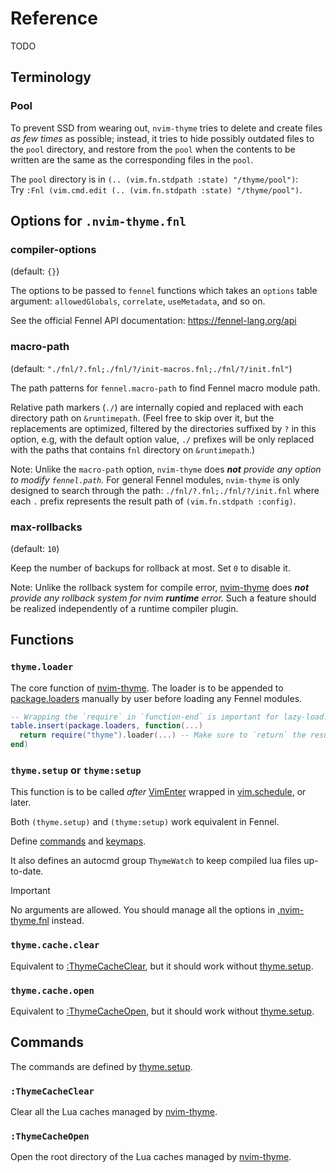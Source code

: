 # Reference

TODO

## Terminology

### Pool

To prevent SSD from wearing out, `nvim-thyme` tries to delete and create files
_as few times_ as possible; instead, it tries to hide possibly outdated files
to the `pool` directory, and restore from the `pool` when the contents to be
written are the same as the corresponding files in the `pool`.

The `pool` directory is in `(.. (vim.fn.stdpath :state) "/thyme/pool")`:\
Try `:Fnl (vim.cmd.edit (.. (vim.fn.stdpath :state) "/thyme/pool")`.

<!-- panvimdoc-ignore-start -->

## Options for `.nvim-thyme.fnl`

<!-- panvimdoc-ignore-end -->
<!-- panvimdoc-include-comment
options ~                                                     *thyme-options*
.nvim-thyme.fnl ~                                           *.nvim-thyme.fnl*
-->

### compiler-options

(default: `{}`)

The options to be passed to `fennel` functions which takes an `options` table
argument: `allowedGlobals`, `correlate`, `useMetadata`, and so on.

See the official Fennel API documentation: <https://fennel-lang.org/api>

### macro-path

(default: `"./fnl/?.fnl;./fnl/?/init-macros.fnl;./fnl/?/init.fnl"`)

The path patterns for `fennel.macro-path` to find Fennel macro module path.

Relative path markers (`./`) are internally copied and replaced with each
directory path on `&runtimepath`.
(Feel free to skip over it, but the replacements are optimized, filtered by
the directories suffixed by `?` in this option, e.g, with the default option
value, `./` prefixes will be only replaced with the paths that contains `fnl`
directory on `&runtimepath`.)

Note: Unlike the `macro-path` option, `nvim-thyme` does _**not** provide any
option to modify `fennel.path`._ For general Fennel modules, `nvim-thyme` is
only designed to search through the path:
`./fnl/?.fnl;./fnl/?/init.fnl` where each `.` prefix represents the result
path of `(vim.fn.stdpath :config)`.

### max-rollbacks

(default: `10`)

Keep the number of backups for rollback at most. Set `0` to disable it.

Note: Unlike the rollback system for compile error, [nvim-thyme][] does
_**not** provide any rollback system for nvim **runtime** error._
Such a feature should be realized independently of a runtime compiler plugin.

## Functions

### `thyme.loader`

The core function of [nvim-thyme][].
The loader is to be appended to [package.loaders] manually by user
before loading any Fennel modules.

```lua
-- Wrapping the `require` in `function-end` is important for lazy-load.
table.insert(package.loaders, function(...)
  return require("thyme").loader(...) -- Make sure to `return` the result!
end)
```

<!-- panvimdoc-ignore-start -->

### `thyme.setup` or `thyme:setup`

<!-- panvimdoc-ignore-end -->
<!-- panvimdoc-include-comment
thyme.setup                                                     *thyme.setup*
thyme:setup                                                     *thyme:setup*
-->

This function is to be called
_after_ [VimEnter][] wrapped in [vim.schedule][],
or later.

Both `(thyme.setup)` and `(thyme:setup)` work equivalent in Fennel.

Define [commands](#commnands) and [keymaps](#keymaps).

It also defines an autocmd group `ThymeWatch` to keep compiled lua files
up-to-date.

> [!IMPORTANT]
> No arguments are allowed. You should manage all the options in [.nvim-thyme.fnl][] instead.

### `thyme.cache.clear`

Equivalent to [:ThymeCacheClear](#thymecacheclear), but it should work without [thyme.setup].

### `thyme.cache.open`

Equivalent to [:ThymeCacheOpen](#thymecacheopen), but it should work without [thyme.setup].

## Commands

The commands are defined by [thyme.setup][].

### `:ThymeCacheClear`

Clear all the Lua caches managed by [nvim-thyme][].

### `:ThymeCacheOpen`

Open the root directory of the Lua caches managed by [nvim-thyme][].

[package.loaders]: https://www.lua.org/manual/5.1/manual.html#pdf-package.loaders
[VimEnter]: https://neovim.io/doc/user/autocmd.html#VimEnter
[vim.schedule]: https://neovim.io/doc/user/lua.html#vim.schedule()
[nvim-thyme]: https://github.com/aileot/nvim-thyme
[.nvim-thyme.fnl]: #options-for-.nvim-thyme.fnl
[thyme.setup]: #thyme.setup
